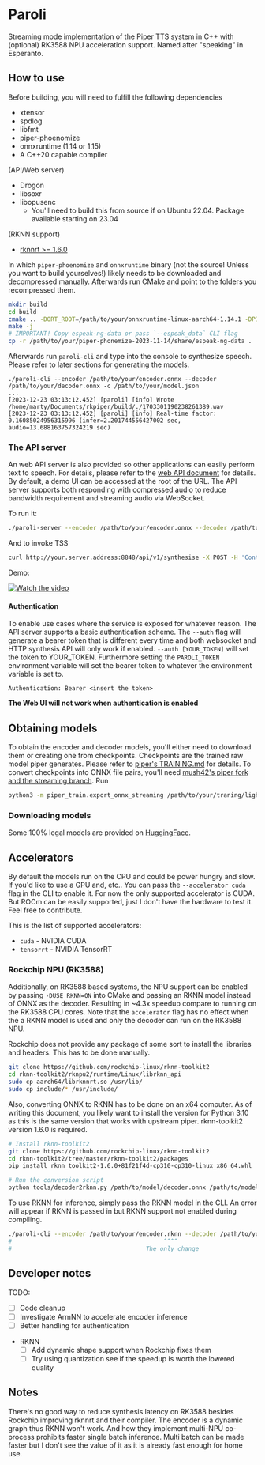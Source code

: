 # Paroli

Streaming mode implementation of the Piper TTS system in C++ with (optional) RK3588 NPU acceleration support. Named after "speaking" in Esperanto.

## How to use

Before building, you will need to fulfill the following dependencies

* xtensor
* spdlog
* libfmt
* piper-phoenomize
* onnxruntime (1.14 or 1.15)
* A C++20 capable compiler

(API/Web server)
* Drogon
* libsoxr
* libopusenc
    * You'll need to build this from source if on Ubuntu 22.04. Package available starting on 23.04

(RKNN support)
* [rknnrt >= 1.6.0](https://github.com/rockchip-linux/rknn-toolkit2/tree/v1.6.0/rknpu2/runtime/Linux/librknn_api)

In which `piper-phoenomize` and `onnxruntime` binary (not the source! Unless you want to build yourselves!) likely needs to be downloaded and decompressed manually. Afterwards run CMake and point to the folders you recompressed them.

```bash
mkdir build
cd build
cmake .. -DORT_ROOT=/path/to/your/onnxruntime-linux-aarch64-1.14.1 -DPIPER_PHONEMIZE_ROOT=/path/to/your/piper-phonemize-2023-11-14 -DCMAKE_BUILD_TYPE=Release
make -j
# IMPORTANT! Copy espeak-ng-data or pass `--espeak_data` CLI flag
cp -r /path/to/your/piper-phonemize-2023-11-14/share/espeak-ng-data .
```

Afterwards run `paroli-cli` and type into the console to synthesize speech. Please refer to later sections for generating the models.

```plaintext
./paroli-cli --encoder /path/to/your/encoder.onnx --decoder /path/to/your/decoder.onnx -c /path/to/your/model.json
...
[2023-12-23 03:13:12.452] [paroli] [info] Wrote /home/marty/Documents/rkpiper/build/./1703301190238261389.wav
[2023-12-23 03:13:12.452] [paroli] [info] Real-time factor: 0.16085024956315996 (infer=2.201744556427002 sec, audio=13.688163757324219 sec)
```

### The API server

An web API server is also provided so other applications can easily perform text to speech. For details, please refer to the [web API document](paroli-server/docs/web_api.md) for details. By default, a demo UI can be accessed at the root of the URL. The API server supports both responding with compressed audio to reduce bandwidth requirement and streaming audio via WebSocket. 

To run it:

```bash
./paroli-server --encoder /path/to/your/encoder.onnx --decoder /path/to/your/decoder.onnx -c /path/to/your/model.json --ip 0.0.0.0 --port 8848
```

And to invoke TSS

```bash
curl http://your.server.address:8848/api/v1/synthesise -X POST -H 'Content-Type: application/json' -d '{"text": "To be or not to be, that is the question"}' > test.opus
```

Demo:

[![Watch the video](https://img.youtube.com/vi/QkIF9FBrAM8/maxresdefault.jpg)](https://youtu.be/QkIF9FBrAM8)

#### Authentication

To enable use cases where the service is exposed for whatever reason. The API server supports a basic authentication scheme. The `--auth` flag will generate a bearer token that is different every time and both websocket and HTTP synthesis API will only work if enabled. `--auth [YOUR_TOKEN]` will set the token to YOUR_TOKEN. Furthermore setting the `PAROLI_TOKEN` environment variable will set the bearer token to whatever the environment variable is set to.

```plaintext
Authentication: Bearer <insert the token>
```

**The Web UI will not work when authentication is enabled**

## Obtaining models

To obtain the encoder and decoder models, you'll either need to download them or creating one from checkpoints. Checkpoints are the trained raw model piper generates. Please refer to [piper's TRAINING.md](https://github.com/rhasspy/piper/blob/master/TRAINING.md) for details. To convert checkpoints into ONNX file pairs, you'll need [mush42's piper fork and the streaming branch](https://github.com/mush42/piper/tree/streaming). Run

```bash
python3 -m piper_train.export_onnx_streaming /path/to/your/traning/lighting_logs/version_0/checkpoints/blablablas.ckpt /path/to/output/directory
```

### Downloading models

Some 100% legal models are provided on [HuggingFace](https://huggingface.co/marty1885/streaming-piper/tree/main).

## Accelerators

By default the models run on the CPU and could be power hungry and slow. If you'd like to use a GPU and, etc.. You can pass the `--accelerator cuda` flag in the CLI to enable it. For now the only supported accelerator is CUDA. But ROCm can be easily supported, just I don't have the hardware to test it. Feel free to contribute.

This is the list of supported accelerators:
* `cuda` - NVIDIA CUDA
* `tensorrt` - NVIDIA TensorRT


### Rockchip NPU (RK3588)

Additionally, on RK3588 based systems, the NPU support can be enabled by passing `-DUSE_RKNN=ON` into CMake and passing an RKNN model instead of ONNX as the decoder. Resulting in ~4.3x speedup compare to running on the RK3588 CPU cores. Note that the `accelerator` flag has no effect when the a RKNN model is used and only the decoder can run on the RK3588 NPU.

Rockchip does not provide any package of some sort to install the libraries and headers. This has to be done manually.

```bash
git clone https://github.com/rockchip-linux/rknn-toolkit2
cd rknn-toolkit2/rknpu2/runtime/Linux/librknn_api
sudo cp aarch64/librknnrt.so /usr/lib/
sudo cp include/* /usr/include/
```

Also, converting ONNX to RKNN has to be done on an x64 computer. As of writing this document, you likely want to install the version for Python 3.10 as this is the same version that works with upstream piper. rknn-toolkit2 version 1.6.0 is required.

```bash
# Install rknn-toolkit2
git clone https://github.com/rockchip-linux/rknn-toolkit2
cd rknn-toolkit2/tree/master/rknn-toolkit2/packages
pip install rknn_toolkit2-1.6.0+81f21f4d-cp310-cp310-linux_x86_64.whl

# Run the conversion script
python tools/decoder2rknn.py /path/to/model/decoder.onnx /path/to/model/decoder.rknn
```

To use RKNN for inference, simply pass the RKNN model in the CLI. An error will appear if RKNN is passed in but RKNN support not enabled during compiling.

```bash
./paroli-cli --encoder /path/to/your/encoder.rknn --decoder /path/to/your/decoder.onnx -c /path/to/your/model.json
#                                           ^^^^
#                                      The only change
```

## Developer notes

TODO:

- [ ] Code cleanup
- [ ] Investigate ArmNN to accelerate encoder inference
- [ ] Better handling for authentication
* RKNN
    - [ ] Add dynamic shape support when Rockchip fixes them
    - [ ] Try using quantization see if the speedup is worth the lowered quality

## Notes

There's no good way to reduce synthesis latency on RK3588 besides Rockchip improving rknnrt and their compiler. The encoder is a dynamic graph thus RKNN won't work. And how they implement multi-NPU co-process prohibits faster single batch inference. Multi batch can be made faster but I don't see the value of it as it is already fast enough for home use.
